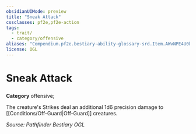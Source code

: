```yaml
---
obsidianUIMode: preview
title: "Sneak Attack"
cssclasses: pf2e,pf2e-action
tags:
  - trait/
  - category/offensive
aliases: "Compendium.pf2e.bestiary-ability-glossary-srd.Item.AWvNPE4U0kEJSL1T"
license: OGL
---
```

# Sneak Attack

### 

**Category** offensive; 




The creature's Strikes deal an additional 1d6 precision damage to [[Conditions/Off-Guard|Off-Guard]] creatures.

*Source: Pathfinder Bestiary*
*OGL*